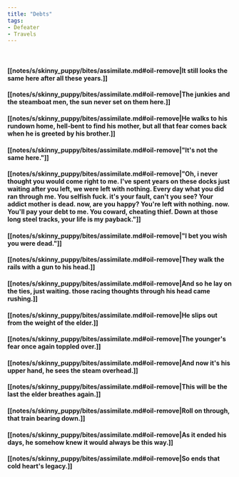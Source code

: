 ```yaml
---
title: "Debts"
tags:
- Defeater
- Travels
---
```

&nbsp;
#### [[notes/s/skinny_puppy/bites/assimilate.md#oil-remove|It still looks the same here after all these years.]]
#### [[notes/s/skinny_puppy/bites/assimilate.md#oil-remove|The junkies and the steamboat men, the sun never set on them here.]]
#### [[notes/s/skinny_puppy/bites/assimilate.md#oil-remove|He walks to his rundown home, hell-bent to find his mother, but all that fear comes back when he is greeted by his brother.]]
#### [[notes/s/skinny_puppy/bites/assimilate.md#oil-remove|"It's not the same here."]]
#### [[notes/s/skinny_puppy/bites/assimilate.md#oil-remove|"Oh, i never thought you would come right to me. I've spent years on these docks just waiting after you left, we were left with nothing. Every day what you did ran through me. You selfish fuck. it's your fault, can't you see? Your addict mother is dead. now, are you happy? You're left with nothing. now. You'll pay your debt to me. You coward, cheating thief. Down at those long steel tracks, your life is my payback."]]
#### [[notes/s/skinny_puppy/bites/assimilate.md#oil-remove|"I bet you wish you were dead."]]
#### [[notes/s/skinny_puppy/bites/assimilate.md#oil-remove|They walk the rails with a gun to his head.]]
#### [[notes/s/skinny_puppy/bites/assimilate.md#oil-remove|And so he lay on the ties, just waiting. those racing thoughts through his head came rushing.]]
#### [[notes/s/skinny_puppy/bites/assimilate.md#oil-remove|He slips out from the weight of the elder.]]
#### [[notes/s/skinny_puppy/bites/assimilate.md#oil-remove|The younger's fear once again toppled over.]]
#### [[notes/s/skinny_puppy/bites/assimilate.md#oil-remove|And now it's his upper hand, he sees the steam overhead.]]
#### [[notes/s/skinny_puppy/bites/assimilate.md#oil-remove|This will be the last the elder breathes again.]]
#### [[notes/s/skinny_puppy/bites/assimilate.md#oil-remove|Roll on through, that train bearing down.]]
#### [[notes/s/skinny_puppy/bites/assimilate.md#oil-remove|As it ended his days, he somehow knew it would always be this way.]]
#### [[notes/s/skinny_puppy/bites/assimilate.md#oil-remove|So ends that cold heart's legacy.]]
